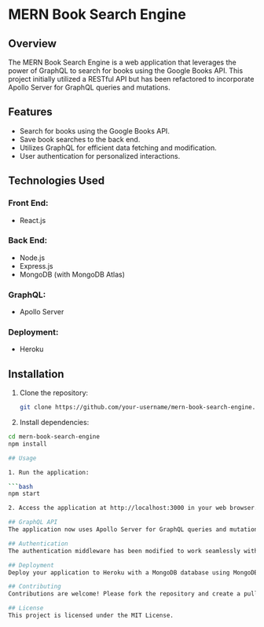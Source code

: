 # MERN Book Search Engine

## Overview

The MERN Book Search Engine is a web application that leverages the power of GraphQL to search for books using the Google Books API. This project initially utilized a RESTful API but has been refactored to incorporate Apollo Server for GraphQL queries and mutations.

## Features

- Search for books using the Google Books API.
- Save book searches to the back end.
- Utilizes GraphQL for efficient data fetching and modification.
- User authentication for personalized interactions.

## Technologies Used

### Front End:

- React.js

### Back End:

- Node.js
- Express.js
- MongoDB (with MongoDB Atlas)

### GraphQL:

- Apollo Server

### Deployment:

- Heroku

## Installation

1. Clone the repository:

   ```bash
   git clone https://github.com/your-username/mern-book-search-engine.git

2. Install dependencies:

  ```bash
  cd mern-book-search-engine
  npm install

## Usage

1. Run the application:

  ```bash
  npm start

2. Access the application at http://localhost:3000 in your web browser.

## GraphQL API
The application now uses Apollo Server for GraphQL queries and mutations. The GraphQL endpoint is available at /graphql.

## Authentication
The authentication middleware has been modified to work seamlessly with the GraphQL API, ensuring secure and personalized user interactions.

## Deployment
Deploy your application to Heroku with a MongoDB database using MongoDB Atlas. Refer to the Deploy with Heroku and MongoDB Atlas walkthrough for detailed instructions.

## Contributing
Contributions are welcome! Please fork the repository and create a pull request with your changes.

## License
This project is licensed under the MIT License.